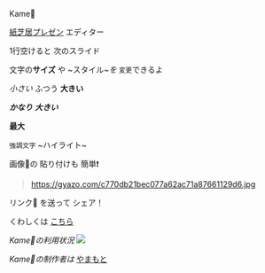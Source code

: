 Kame🐢

[紙芝居プレゼン](https://youtu.be/It_wBMcptS4?si=aJr01zBq1NQtLevg)
エディター

1行空けると
次のスライド

文字の**サイズ** や
~スタイル~*を*
`変更`できるよ

*小さい*
ふつう
**大きい**

***かなり***
***大きい***

****最大****

`強調文字`
~ハイライト~

画像🎑の
貼り付けも
簡単❗

> https://gyazo.com/c770db21bec077a62ac71a87661129d6.jpg

リンク🔗
を送って
シェア！

くわしくは
[こちら](https://yamnor.me/kame)

*Kame🐢の利用状況*
![](https://pixe.la/v1/users/yamnor/graphs/kame.svg)

*Kame🐢の制作者は*
[やまもと](https://yamnor.me)
